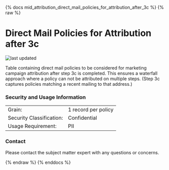 {% docs mid_attribution_direct_mail_policies_for_attribution_after_3c %}
{% raw %}

# Direct Mail Policies for Attribution after 3c

![last updated](assets/update_badges/mid_attribution_direct_mail_policies_for_attribution_after_3c.svg)

Table containing direct mail policies to be considered for marketing 
campaign attribution after step 3c is completed. This ensures a waterfall 
approach where a policy can not be attributed on multiple steps.
(Step 3c captures policies matching a recent mailing to that address.) 

### Security and Usage Information
|     |     |
| --- | --- |
| Grain:                   | 1 record per policy|
| Security Classification: | Confidential |
| Usage Requirement:       | PII |

### Contact
Please contact the subject matter expert with any questions or concerns.

{% endraw %}
{% enddocs %}